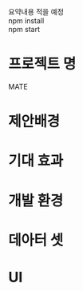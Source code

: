 요약내용 적을 예정
<br>npm install
<br>npm start
<h1>프로젝트 명</h1>
MATE
<h1>제안배경</h1>
<h1>기대 효과</h1>
<h1>개발 환경</h1>
<h1>데아터 셋</h1>
<h1>UI</h1>
